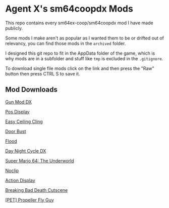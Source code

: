 # Agent X's sm64coopdx Mods
This repo contains every sm64ex-coop/sm64coopdx mod I have made publicly.

Some mods I make aren't as popular as I wanted them to be or drifted out of relevancy, you can find those mods in the `archived` folder.

I designed this git repo to fit in the AppData folder of the game, which is why mods are in a subfolder and stuff like `tmp` is excluded in the `.gitignore`.

To download single file mods click on the link and then press the "Raw" button then press CTRL S to save it.

## Mod Downloads

[Gun Mod DX](./mods/gun-mod/gun-mod.zip)

[Pos Display](./mods/pos-display.lua)

[Easy Ceiling Cling](./mods/easy-ceiling-cling.lua)

[Door Bust](./mods/door-bust.lua)

[Flood](./mods/flood/flood.zip)

[Day Night Cycle DX](./mods/day-night-cycle/day-night-cycle.zip)

[Super Mario 64: The Underworld](./mods/underworld/underworld.zip)

[Noclip](./mods/noclip.lua)

[Action Display](./mods/action-display.lua)

[Breaking Bad Death Cutscene](./mods/bb-death/bb-death.zip)

[[PET] Propeller Fly Guy](./mods/pet-propeller-flyguy/pet-propeller-flyguy.zip)